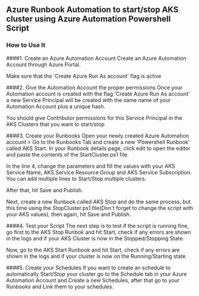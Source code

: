 ## Azure Runbook Automation to start/stop AKS cluster using Azure Automation Powershell Script

### How to Use It
####1. Create an Azure Automation Account
Create an Azure Automation Account through Azure Portal.

Make sure that the 'Create Azure Run As account' flag is active

####2. Give the Automation Account the proper permissions
Once your Automation account is created with the flag 'Create Azure Run As account' a new Service Principal will be created with the same name of your Automation Account plus a unique hash.

You should give Contributor permissions for this Service Principal in the AKS Clusters that you want to start/stop

####3. Create your Runbooks
Open your newly created Azure Automation account > Go to the Runbooks Tab and create a new 'Powershell Runbook' called AKS Start. In your Runbook details page, click edit to open the editor and paste the contents of the StartCluster.ps1 file.

In the line 4, change the parameters and fill the values with your AKS Service Name, AKS Service Resource Group and AKS Service Subscription. You can add multiple lines to Start/Stop multiple clusters.

After that, hit Save and Publish.

Next, create a new Runbook called AKS Stop and do the same process, but this time using the StopCluster.ps1 file(Don't forget to change the script with your AKS values), then again, hit Save and Publish.

####4. Test your Script
The next step is to test if the script is running fine, go first to the AKS Stop Runbok and hit Start, check if any errors are shown in the logs and if your AKS Cluster is now in the Stopped/Stopping State.

Now, go to the AKS Start Runbook and hit Start, check if any errors are shown in the logs and if your cluster is now on the Running/Starting state.

####5. Create your Schedules
If you want to create an schedule to automatically Start/Stop your cluster go to the Schedule tab in your Azure Automation Account and Create a new Schedules, after that go to your Runbooks and Link them to your schedules.
